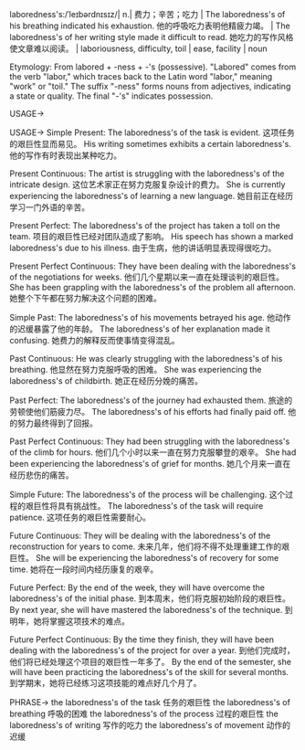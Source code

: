 laboredness's:/ˈleɪbərdnɪsɪz/| n.| 费力；辛苦；吃力 | The laboredness's of his breathing indicated his exhaustion.  他的呼吸吃力表明他精疲力竭。 |  The laboredness's of her writing style made it difficult to read. 她吃力的写作风格使文章难以阅读。 |  laboriousness, difficulty, toil | ease, facility | noun

Etymology:
From labored + -ness + -'s (possessive).  "Labored" comes from the verb "labor," which traces back to the Latin word "labor," meaning "work" or "toil." The suffix "-ness" forms nouns from adjectives, indicating a state or quality. The final "-'s" indicates possession.

USAGE->

USAGE->
Simple Present:
The laboredness's of the task is evident.  这项任务的艰巨性显而易见。
His writing sometimes exhibits a certain laboredness's. 他的写作有时表现出某种吃力。

Present Continuous:
The artist is struggling with the laboredness's of the intricate design.  这位艺术家正在努力克服复杂设计的费力。
She is currently experiencing the laboredness's of learning a new language. 她目前正在经历学习一门外语的辛苦。


Present Perfect:
The laboredness's of the project has taken a toll on the team.  项目的艰巨性已经对团队造成了影响。
His speech has shown a marked laboredness's due to his illness. 由于生病，他的讲话明显表现得很吃力。

Present Perfect Continuous:
They have been dealing with the laboredness's of the negotiations for weeks.  他们几个星期以来一直在处理谈判的艰巨性。
She has been grappling with the laboredness's of the problem all afternoon. 她整个下午都在努力解决这个问题的困难。

Simple Past:
The laboredness's of his movements betrayed his age. 他动作的迟缓暴露了他的年龄。
The laboredness's of her explanation made it confusing. 她费力的解释反而使事情变得混乱。

Past Continuous:
He was clearly struggling with the laboredness's of his breathing. 他显然在努力克服呼吸的困难。
She was experiencing the laboredness's of childbirth. 她正在经历分娩的痛苦。


Past Perfect:
The laboredness's of the journey had exhausted them.  旅途的劳顿使他们筋疲力尽。
The laboredness's of his efforts had finally paid off.  他的努力最终得到了回报。


Past Perfect Continuous:
They had been struggling with the laboredness's of the climb for hours. 他们几个小时以来一直在努力克服攀登的艰辛。
She had been experiencing the laboredness's of grief for months. 她几个月来一直在经历悲伤的痛苦。


Simple Future:
The laboredness's of the process will be challenging.  这个过程的艰巨性将具有挑战性。
The laboredness's of the task will require patience.  这项任务的艰巨性需要耐心。

Future Continuous:
They will be dealing with the laboredness's of the reconstruction for years to come.  未来几年，他们将不得不处理重建工作的艰巨性。
She will be experiencing the laboredness's of recovery for some time.  她将在一段时间内经历康复的艰辛。

Future Perfect:
By the end of the week, they will have overcome the laboredness's of the initial phase.  到本周末，他们将克服初始阶段的艰巨性。
By next year, she will have mastered the laboredness's of the technique.  到明年，她将掌握这项技术的难点。

Future Perfect Continuous:
By the time they finish, they will have been dealing with the laboredness's of the project for over a year.  到他们完成时，他们将已经处理这个项目的艰巨性一年多了。
By the end of the semester, she will have been practicing the laboredness's of the skill for several months.  到学期末，她将已经练习这项技能的难点好几个月了。


PHRASE->
the laboredness's of the task 任务的艰巨性
the laboredness's of breathing 呼吸的困难
the laboredness's of the process 过程的艰巨性
the laboredness's of writing 写作的吃力
the laboredness's of movement  动作的迟缓
